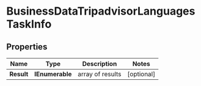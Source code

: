 # BusinessDataTripadvisorLanguagesTaskInfo


## Properties

| Name | Type | Description | Notes |
|------------ | ------------- | ------------- | -------------|
**Result** | **IEnumerable<BusinessDataTripadvisorLanguagesResultInfo>** | array of results |[optional]|